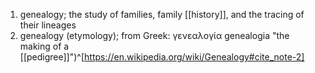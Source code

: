 1. genealogy; the study of families, family [[history]], and the tracing of their lineages
2. genealogy (etymology); from Greek: γενεαλογία genealogia "the making of a [[pedigree]]")^[https://en.wikipedia.org/wiki/Genealogy#cite_note-2]